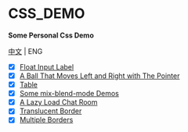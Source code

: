 # CSS_DEMO

**Some Personal Css Demo**

[中文](README.md) | ENG

- [x] [Float Input Label](float_input_label.html)
- [x] [A Ball That Moves Left and Right with The Pointer](ball_position_change_with_pointer_move.html)
- [x] [Table](table.html)
- [x] [Some mix-blend-mode Demos](mix_blend_mode.html)
- [x] [A Lazy Load Chat Room](lazy_load_conversation.html)
- [x] [Translucent Border](translucent_border.html)
- [x] [Multiple Borders](multiple_borders.html)
